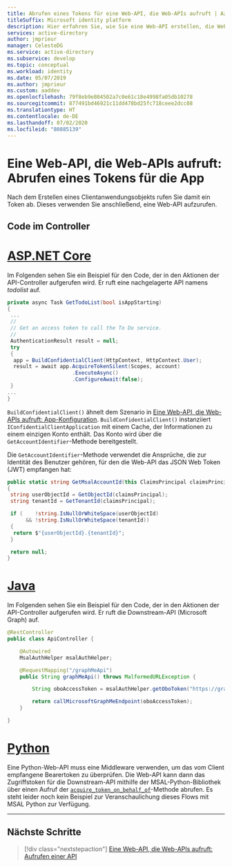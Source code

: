```yaml
---
title: Abrufen eines Tokens für eine Web-API, die Web-APIs aufruft | Azure
titleSuffix: Microsoft identity platform
description: Hier erfahren Sie, wie Sie eine Web-API erstellen, die Web-APIs aufruft, für die ein Token für die App abgerufen werden muss.
services: active-directory
author: jmprieur
manager: CelesteDG
ms.service: active-directory
ms.subservice: develop
ms.topic: conceptual
ms.workload: identity
ms.date: 05/07/2019
ms.author: jmprieur
ms.custom: aaddev
ms.openlocfilehash: 79f8eb9e804502a7c0e61c18e4998fa05db10278
ms.sourcegitcommit: 877491bd46921c11dd478bd25fc718ceee2dcc08
ms.translationtype: HT
ms.contentlocale: de-DE
ms.lasthandoff: 07/02/2020
ms.locfileid: "80885139"
---
```

# <a name="a-web-api-that-calls-web-apis-acquire-a-token-for-the-app"></a>Eine Web-API, die Web-APIs aufruft: Abrufen eines Tokens für die App

Nach dem Erstellen eines Clientanwendungsobjekts rufen Sie damit ein Token ab. Dieses verwenden Sie anschließend, eine Web-API aufzurufen.

## <a name="code-in-the-controller"></a>Code im Controller

# <a name="aspnet-core"></a>[ASP.NET Core](#tab/aspnetcore)

Im Folgenden sehen Sie ein Beispiel für den Code, der in den Aktionen der API-Controller aufgerufen wird. Er ruft eine nachgelagerte API namens *todolist* auf.

```csharp
private async Task GetTodoList(bool isAppStarting)
{
 ...
 //
 // Get an access token to call the To Do service.
 //
 AuthenticationResult result = null;
 try
 {
  app = BuildConfidentialClient(HttpContext, HttpContext.User);
  result = await app.AcquireTokenSilent(Scopes, account)
                     .ExecuteAsync()
                     .ConfigureAwait(false);
 }
...
}
```

`BuildConfidentialClient()` ähnelt dem Szenario in [Eine Web-API, die Web-APIs aufruft: App-Konfiguration](scenario-web-api-call-api-app-configuration.md). `BuildConfidentialClient()` instanziiert `IConfidentialClientApplication` mit einem Cache, der Informationen zu einem einzigen Konto enthält. Das Konto wird über die `GetAccountIdentifier`-Methode bereitgestellt.

Die `GetAccountIdentifier`-Methode verwendet die Ansprüche, die zur Identität des Benutzer gehören, für den die Web-API das JSON Web Token (JWT) empfangen hat:

```csharp
public static string GetMsalAccountId(this ClaimsPrincipal claimsPrincipal)
{
 string userObjectId = GetObjectId(claimsPrincipal);
 string tenantId = GetTenantId(claimsPrincipal);

 if (    !string.IsNullOrWhiteSpace(userObjectId)
      && !string.IsNullOrWhiteSpace(tenantId))
 {
  return $"{userObjectId}.{tenantId}";
 }

 return null;
}
```

# <a name="java"></a>[Java](#tab/java)
Im Folgenden sehen Sie ein Beispiel für den Code, der in den Aktionen der API-Controller aufgerufen wird. Er ruft die Downstream-API (Microsoft Graph) auf.

```java
@RestController
public class ApiController {

    @Autowired
    MsalAuthHelper msalAuthHelper;

    @RequestMapping("/graphMeApi")
    public String graphMeApi() throws MalformedURLException {

        String oboAccessToken = msalAuthHelper.getOboToken("https://graph.microsoft.com/.default");

        return callMicrosoftGraphMeEndpoint(oboAccessToken);
    }

}
```

# <a name="python"></a>[Python](#tab/python)

Eine Python-Web-API muss eine Middleware verwenden, um das vom Client empfangene Bearertoken zu überprüfen. Die Web-API kann dann das Zugriffstoken für die Downstream-API mithilfe der MSAL-Python-Bibliothek über einen Aufruf der [`acquire_token_on_behalf_of`](https://msal-python.readthedocs.io/en/latest/?badge=latest#msal.ConfidentialClientApplication.acquire_token_on_behalf_of)-Methode abrufen. Es steht leider noch kein Beispiel zur Veranschaulichung dieses Flows mit MSAL Python zur Verfügung.

---

## <a name="next-steps"></a>Nächste Schritte

> [!div class="nextstepaction"]
> [Eine Web-API, die Web-APIs aufruft: Aufrufen einer API](scenario-web-api-call-api-call-api.md)
